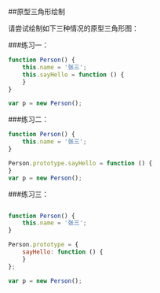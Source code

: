 ##原型三角形绘制

请尝试绘制如下三种情况的原型三角形图：

###练习一：

```js
function Person() {
    this.name = '张三';
    this.sayHello = function () {
    }
}

var p = new Person();

```



###练习二：

```js
function Person() {
    this.name = '张三';
}

Person.prototype.sayHello = function () {
}
var p = new Person();

```



###练习三：

```js

function Person() {
    this.name = '张三';
}

Person.prototype = {
    sayHello: function () {
    }    
};

var p = new Person();

```
